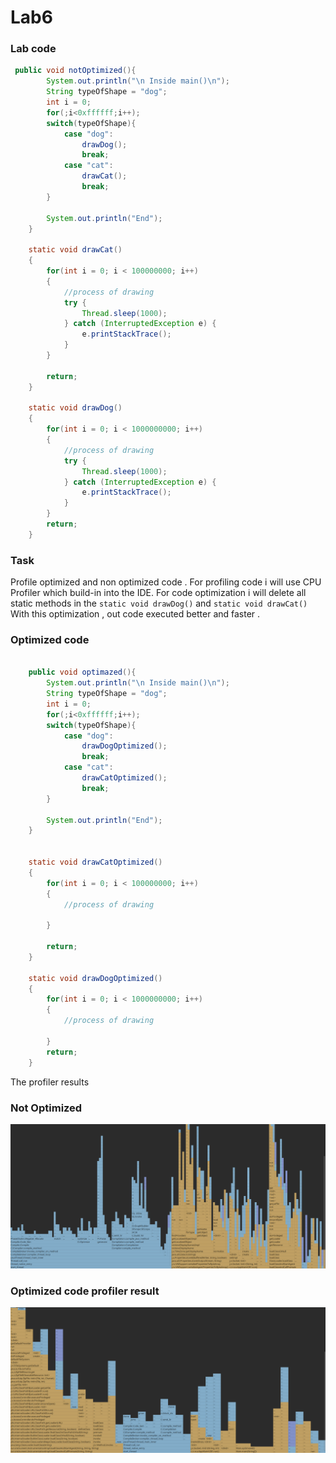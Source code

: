 # Lab6 

### Lab code
``` java
 public void notOptimized(){
        System.out.println("\n Inside main()\n");
        String typeOfShape = "dog";
        int i = 0;
        for(;i<0xffffff;i++);
        switch(typeOfShape){
            case "dog":
                drawDog();
                break;
            case "cat":
                drawCat();
                break;
        }

        System.out.println("End");
    }

    static void drawCat()
    {
        for(int i = 0; i < 100000000; i++)
        {
            //process of drawing
            try {
                Thread.sleep(1000);
            } catch (InterruptedException e) {
                e.printStackTrace();
            }
        }

        return;
    }

    static void drawDog()
    {
        for(int i = 0; i < 1000000000; i++)
        {
            //process of drawing
            try {
                Thread.sleep(1000);
            } catch (InterruptedException e) {
                e.printStackTrace();
            }
        }
        return;
    }

```

### Task
Profile optimized and non optimized code .
For profiling code i will use CPU Profiler which build-in into the IDE.
For code optimization i will delete all static methods in the `static void drawDog()` and  `static void drawCat()`
With this optimization , out code executed better and faster . 

### Optimized code
``` java

    public void optimazed(){
        System.out.println("\n Inside main()\n");
        String typeOfShape = "dog";
        int i = 0;
        for(;i<0xffffff;i++);
        switch(typeOfShape){
            case "dog":
                drawDogOptimized();
                break;
            case "cat":
                drawCatOptimized();
                break;
        }

        System.out.println("End");
    }


    static void drawCatOptimized()
    {
        for(int i = 0; i < 100000000; i++)
        {
            //process of drawing

        }

        return;
    }

    static void drawDogOptimized()
    {
        for(int i = 0; i < 1000000000; i++)
        {
            //process of drawing

        }
        return;
    }
```
The profiler results
### Not Optimized

![alt text](src/img/notOptimized.png) 

### Optimized code profiler result
![alt text](src/img/Optimized.png) 
